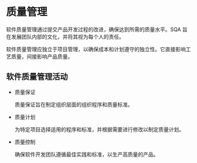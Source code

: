 # 质量管理

软件质量管理通过提交产品开发过程的改进，确保达到所需的质量水平。SQA 旨在发展团队内部的文化，并将其视为每个人的责任。

软件质量管理应独立于项目管理，以确保成本和计划遵守的独立性。它直接影响工艺质量，间接影响产品质量。

## 软件质量管理活动

* 质量保证

  质量保证旨在制定组织层面的组织程序和质量标准。

* 质量计划

  为特定项目选择适用的程序和标准，并根据需要进行修改以制定质量计划。

* 质量控制

  确保软件开发团队遵循最佳实践和标准，以生产高质量的产品。
